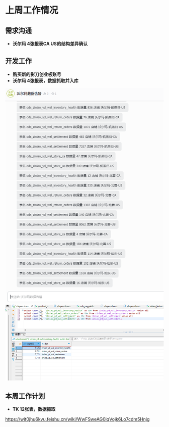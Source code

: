 # 上周工作情况
## **需求沟通**
- **沃尔玛 4张报表CA US的结构差异确认**


## **开发工作**
- **购买新的影刀创业板账号**
- **沃尔玛 4张报表，数据抓取并入库**
<img src="https://github.com/judokin/rpa_tools/blob/main/weekly_report/img/screenshot-20250818-103235.png" alt="图片alt" width="600" />
<img src="https://github.com/judokin/rpa_tools/blob/main/weekly_report/img/screenshot-20250818-102419.png" alt="图片alt" width="600" />

## **本周工作计划**
- **TK 12张表，数据抓取**

https://wit0jhu6kvu.feishu.cn/wiki/WwFSweAG0iqVojk6Lo7cdm5Hnjg
